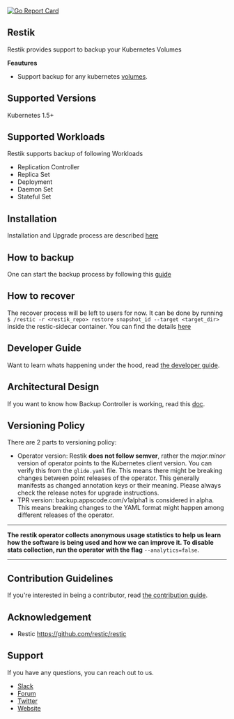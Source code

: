 [![Go Report Card](https://goreportcard.com/badge/github.com/appscode/restik)](https://goreportcard.com/report/github.com/appscode/restik)

## Restik
 Restik provides support to backup your Kubernetes Volumes

**Feautures**
 - Support backup for any kubernetes [volumes](https://kubernetes.io/docs/concepts/storage/volumes/).

## Supported Versions
Kubernetes 1.5+

## Supported Workloads 
Restik supports backup of following Workloads

* Replication Controller
* Replica Set 
* Deployment
* Daemon Set
* Stateful Set

## Installation
Installation and Upgrade process are described [here](docs/user-guide/install.md)

## How to backup

One can start the backup process by following this [guide](docs/user-guide/backup.md)

## How to recover

The recover process will be left to users for now. It can be done by running `$ /restic -r <restik_repo> restore snapshot_id --target <target_dir>` inside the restic-sidecar container. 
You can find the details [here](https://restic.readthedocs.io/en/stable/Manual/#restore-a-snapshot) 

## Developer Guide
Want to learn whats happening under the hood, read [the developer guide](docs/developer-guide/README.md).

## Architectural Design
If you want to know how Backup Controller is working, read this [doc](docs/developer-guide/design.md).

## Versioning Policy
There are 2 parts to versioning policy:
 - Operator version: Restik __does not follow semver__, rather the _major.minor_ version of operator points to the
Kubernetes client version. You can verify this from the `glide.yaml` file. This means there might be breaking changes
between point releases of the operator. This generally manifests as changed annotation keys or their meaning.
Please always check the release notes for upgrade instructions.
 - TPR version: backup.appscode.com/v1alpha1 is considered in alpha. This means breaking changes to the YAML format
might happen among different releases of the operator.

---

**The restik operator collects anonymous usage statistics to help us learn how the software is being used and how we can improve it. To disable stats collection, run the operator with the flag** `--analytics=false`.

---

## Contribution Guidelines
If you're interested in being a contributor, read [the contribution guide](docs/contribution/README.md).

## Acknowledgement
 - Restic https://github.com/restic/restic

## Support
If you have any questions, you can reach out to us.

* [Slack](https://slack.appscode.com)
* [Forum](https://discuss.appscode.com)
* [Twitter](https://twitter.com/AppsCodeHQ)
* [Website](https://appscode.com)
